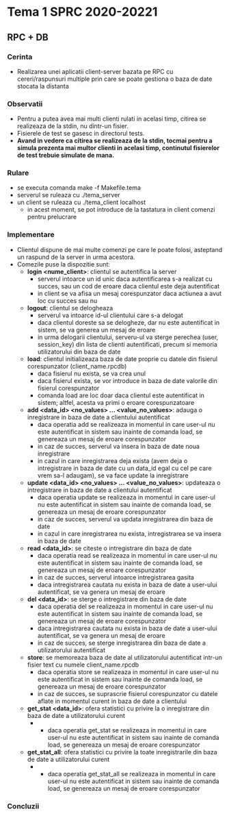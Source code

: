 # Tema 1 SPRC 2020-20221
## RPC + DB

### Cerinta
* Realizarea unei aplicatii client-server bazata pe RPC cu cereri/raspunsuri multiple prin care se poate gestiona o baza de date stocata la distanta

### Observatii
* Pentru a putea avea mai multi clienti rulati in acelasi timp, citirea se realizeaza de la stdin, nu dintr-un fisier.
* Fisierele de test se gasesc in directorul tests.
* **Avand in vedere ca citirea se realizeaza de la stdin, tocmai pentru a simula prezenta mai multor clienti in acelasi timp, continutul fisierelor de test trebuie simulate de mana.**

### Rulare
* se executa comanda make -f Makefile.tema
* serverul se ruleaza cu ./tema_server
* un client se ruleaza cu ./tema_client localhost
    * in acest moment, se pot introduce de la tastatura in client comenzi pentru prelucrare

### Implementare
* Clientul dispune de mai multe comenzi pe care le poate folosi, asteptand un raspund de la server in urma acestora.
* Comezile puse la dispozitie sunt:
    * **login <nume_client>**: clientul se autentifica la server
        * serverul intoarce un id unic daca autentificarea s-a realizat cu succes, sau un cod de eroare daca clientul este deja autentificat
        * in client se va afisa un mesaj corespunzator daca actiunea a avut loc cu succes sau nu
    * **logout**: clientul se delogheaza
        * serverul va intoarce id-ul clientului care s-a delogat
        * daca clientul doreste sa se delogheze, dar nu este autentificat in sistem, se va generea un mesaj de eroare
        * in urma delogarii clientului, serveru-ul va sterge perechea (user, session_key) din lista de clienti autentificati, precum si memoria utilizatorului din baza de date
    * **load**: clientul initializeaza baza de date proprie cu datele din fisierul corespunzator (client_name.rpcdb)
        * daca fisierul nu exista, se va crea unul
        * daca fisierul exista, se vor introduce in baza de date valorile din fisierul corespunzator
        * comanda load are loc doar daca clientul este autentificat in sistem; altfel, acesta va primi o eroare corespunzatoare
    * **add <data_id> <no_values> <value1> <value2> ... <value_no_values>**: adauga o inregistrare in baza de date a clientului autentificat
        * daca operatia add se realizeaza in momentul in care user-ul nu este autentificat in sistem sau inainte de comanda load, se genereaza un mesaj de eroare corespunzator
        * in caz de succes, serverul va insera in baza de date noua inregistrare
        * in cazul in care inregistrarea deja exista (avem deja o intregistrare in baza de date cu un data_id egal cu cel pe care vrem sa-l adaugam), se va face update la inregistrare
    * **update <data_id> <no_values> <value1> <value2> ... <value_no_values>**: updateaza o intregistrare in baza de date a clientului autentificat
        * daca operatia update se realizeaza in momentul in care user-ul nu este autentificat in sistem sau inainte de comanda load, se genereaza un mesaj de eroare corespunzator
        * in caz de succes, serverul va updata inregistrarea din baza de date
        * in cazul in care inregistrarea nu exista, intregistrarea se va insera in baza de date
    * **read <data_id>**: se citeste o intregistrare din baza de date
        * daca operatia read se realizeaza in momentul in care user-ul nu este autentificat in sistem sau inainte de comanda load, se genereaza un mesaj de eroare corespunzator
        * in caz de succes, serverul intoarce intregistrarea gasita
        * daca intregistrarea cautata nu exista in baza de date a user-ului autentificat, se va genera un mesaj de eroare
    * **del <data_id>**: se sterge o intregistrare din baza de date
        * daca operatia del se realizeaza in momentul in care user-ul nu este autentificat in sistem sau inainte de comanda load, se genereaza un mesaj de eroare corespunzator
        * daca intregistrarea cautata nu exista in baza de date a user-ului autentificat, se va genera un mesaj de eroare
        * in caz de succes, se sterge inregistrarea din baza de date a utilizatorului autentificat
    * **store**: se memoreaza baza de date al utilizatorului autentificat intr-un fisier text cu numele client_name.rpcdb
        * daca operatia store se realizeaza in momentul in care user-ul nu este autentificat in sistem sau inainte de comanda load, se genereaza un mesaj de eroare corespunzator
        * in caz de succes, se suprascrie fisierul corespunzator cu datele aflate in momentul curent in baza de date a clientului
    * **get_stat <data_id>**: ofera statistici cu privire la o inregistrare din baza de date a utilizatorului curent
        * * daca operatia get_stat se realizeaza in momentul in care user-ul nu este autentificat in sistem sau inainte de comanda load, se genereaza un mesaj de eroare corespunzator
    * **get_stat_all**: ofera statistici cu privire la toate inregistrarile din baza de date a utilizatorului curent
        * * daca operatia get_stat_all se realizeaza in momentul in care user-ul nu este autentificat in sistem sau inainte de comanda load, se genereaza un mesaj de eroare corespunzator

### Concluzii

